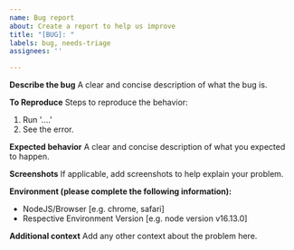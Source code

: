 ```yaml
---
name: Bug report
about: Create a report to help us improve
title: "[BUG]: "
labels: bug, needs-triage
assignees: ''

---
```


**Describe the bug**
A clear and concise description of what the bug is.

**To Reproduce**
Steps to reproduce the behavior:
1. Run  '....'
2. See the error.

**Expected behavior**
A clear and concise description of what you expected to happen.

**Screenshots**
If applicable, add screenshots to help explain your problem.

**Environment (please complete the following information):**
 - NodeJS/Browser [e.g. chrome, safari]
 - Respective Environment Version [e.g. node version v16.13.0]

**Additional context**
Add any other context about the problem here.
